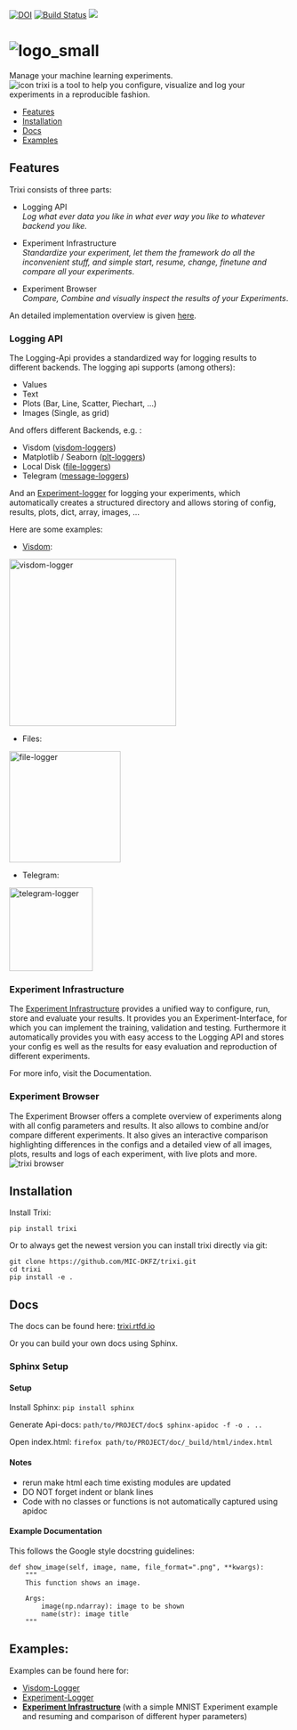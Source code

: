 [![DOI](https://zenodo.org/badge/134823632.svg)](https://zenodo.org/badge/latestdoi/134823632)
[![Build Status](https://travis-ci.org/MIC-DKFZ/trixi.svg?branch=master)](https://travis-ci.org/MIC-DKFZ/trixi)
<a href="https://trixi.readthedocs.io/"><img src="https://img.shields.io/badge/docs-trixi-brightgreen.svg?link=https://trixi.readthedocs.io/" /></a>
# ![logo_small](https://github.com/MIC-DKFZ/trixi/blob/master/doc/_static/logo/trixi-small.png)

Manage your machine learning experiments.  
![icon](https://github.com/MIC-DKFZ/trixi/blob/master/trixi/experiment_browser/static/assets/trixi-icon.png)
trixi is a tool to help you configure, visualize and log your experiments in a reproducible fashion.    

* [Features](#features)
* [Installation](#installation)
* [Docs](#docs)
* [Examples](#examples)

## Features

Trixi consists of three parts:
* Logging API<br>
    *Log what ever data you like in what ever way you like to whatever backend you like.*
    
* Experiment Infrastructure<br>
    *Standardize your experiment, let them the framework do all the inconvenient stuff, and simple start, resume, 
    change, finetune and compare all your experiments*.

* Experiment Browser <br>
    *Compare, Combine and visually inspect the results of your Experiments*.

An detailed implementation overview is given [here](https://trixi.readthedocs.io/en/latest/class_diagram.html).

### Logging API

The Logging-Api provides a standardized way for logging results to different backends. 
The logging api supports 
(among others):
* Values
* Text
* Plots (Bar, Line, Scatter, Piechart, ...)
* Images (Single, as grid)

And offers different Backends, e.g. :
* Visdom ([visdom-loggers](https://trixi.readthedocs.io/en/latest/api/trixi.logger.visdom.html))
* Matplotlib / Seaborn ([plt-loggers](https://trixi.readthedocs.io/en/latest/api/trixi.logger.plt.html))
* Local Disk ([file-loggers](https://trixi.readthedocs.io/en/latest/api/trixi.logger.file.html))
* Telegram ([message-loggers](https://trixi.readthedocs.io/en/latest/api/trixi.logger.message.html))

And an [Experiment-logger](https://trixi.readthedocs.io/en/latest/api/trixi.logger.experiment.experimentlogger.html) for logging your experiments, which automatically creates a structured directory and allows 
storing of config, results, plots, dict, array, images, ...

Here are some examples:

* [Visdom](https://github.com/facebookresearch/visdom):<br>
<img src="https://lh3.googleusercontent.com/-h3HuvbU2V0SfgqgXGiK3LPghE5vqvS0pzpObS0YgG_LABMFk62JCa3KVu_2NV_4LJKaAa5-tg=s0" alt="visdom-logger" width="300"/>

* Files:<br>
<img src="https://github.com/MIC-DKFZ/trixi/blob/master/doc/_static/trixi_file.png" alt="file-logger" height="200"/>

* Telegram:<br>
<img src="https://github.com/MIC-DKFZ/trixi/blob/master/doc/_static/trixi_telegram.png" alt="telegram-logger" width="150"/>


### Experiment Infrastructure

The [Experiment Infrastructure](https://trixi.readthedocs.io/en/latest/api/trixi.experiment.pytorchexperiment.html) provides a unified way to configure, run, store and evaluate your results.
It provides you an Experiment-Interface, for which you can implement the training, validation and testing.
Furthermore it automatically provides you with easy access to the Logging API and stores your config es well as the 
results for easy evaluation and reproduction of different experiments.

For more info, visit the Documentation.

### Experiment Browser
The Experiment Browser offers a complete overview of experiments along with all config parameters and results.
It also allows to combine and/or compare different experiments. 
It also gives an interactive comparison highlighting differences in the configs and a detailed view of all images, 
plots, results and logs of each experiment, with live plots and more.
![trixi browser](https://github.com/MIC-DKFZ/trixi/blob/master/doc/_static/trixi_browser.gif)

## Installation

Install Trixi:
```
pip install trixi
```


Or to always get the newest version you can install trixi directly via git:
```
git clone https://github.com/MIC-DKFZ/trixi.git
cd trixi
pip install -e .
```

## Docs

The docs can be found here: [trixi.rtfd.io](https://trixi.readthedocs.io/en/latest/)

Or you can build your own docs using Sphinx.

### Sphinx Setup

#### Setup

Install Sphinx:
`pip install sphinx`

Generate Api-docs:
`path/to/PROJECT/doc$ sphinx-apidoc -f -o . ..`

Open index.html:
`firefox path/to/PROJECT/doc/_build/html/index.html`

#### Notes
* rerun make html each time existing modules are updated
* DO NOT forget indent or blank lines
* Code with no classes or functions is not automatically captured using apidoc


#### Example Documentation

This follows the Google style docstring guidelines:

	def show_image(self, image, name, file_format=".png", **kwargs):
        """
        This function shows an image.

        Args:
            image(np.ndarray): image to be shown
            name(str): image title
        """


## Examples:

Examples can be found here for:
* [Visdom-Logger](https://github.com/MIC-DKFZ/trixi/blob/master/examples/numpy_visdom_logger_example.ipynb)
* [Experiment-Logger](https://github.com/MIC-DKFZ/trixi/blob/master/examples/pytorch_example.ipynb)
* <b>[Experiment Infrastructure](https://github.com/MIC-DKFZ/trixi/blob/master/examples/pytorch_experiment.ipynb) 
</b>(with a
 simple MNIST Experiment example and resuming and comparison of different hyper parameters)

